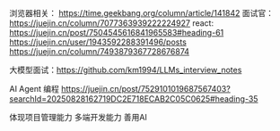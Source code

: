 浏览器相关： https://time.geekbang.org/column/article/141842
面试官： https://juejin.cn/column/7077363939222224927
react: https://juejin.cn/post/7504545616841965583#heading-61
https://juejin.cn/user/1943592288391496/posts
https://juejin.cn/column/7493879367728676874

大模型面试：https://github.com/km1994/LLMs_interview_notes

AI Agent 编程 https://juejin.cn/post/7529101019687567403?searchId=20250828162719DC2E718ECAB2C05C0625#heading-35

体现项目管理能力
多端开发能力
善用AI